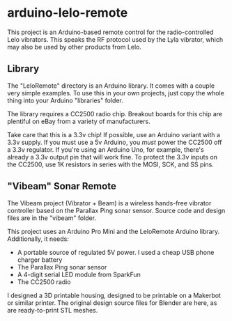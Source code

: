 arduino-lelo-remote
===================

This project is an Arduino-based remote control for the radio-controlled Lelo vibrators. This speaks the RF protocol used by the Lyla vibrator, which may also be used by other products from Lelo. 

Library
-------

The "LeloRemote" directory is an Arduino library. It comes with a couple very simple examples. To use this in your own projects, just copy the whole thing into your Arduino "libraries" folder.

The library requires a CC2500 radio chip. Breakout boards for this chip are plentiful on eBay from a variety of manufacturers.

Take care that this is a 3.3v chip! If possible, use an Arduino variant with a 3.3v supply. If you must use a 5v Arduino, you _must_ power the CC2500 off a 3.3v regulator. If you're using an Arduino Uno, for example, there's already a 3.3v output pin that will work fine. To protect the 3.3v inputs on the CC2500, use 1K resistors in series with the MOSI, SCK, and SS pins.

"Vibeam" Sonar Remote
---------------------

The Vibeam project (Vibrator + Beam) is a wireless hands-free vibrator controller based on the Parallax Ping sonar sensor. Source code and design files are in the "vibeam" folder.

This project uses an Arduino Pro Mini and the LeloRemote Arduino library. Additionally, it needs:

 - A portable source of regulated 5V power. I used a cheap USB phone charger battery
 - The Parallax Ping sonar sensor
 - A 4-digit serial LED module from SparkFun
 - The CC2500 radio

I designed a 3D printable housing, designed to be printable on a Makerbot or similar printer. The original design source files for Blender are here, as are ready-to-print STL meshes.
